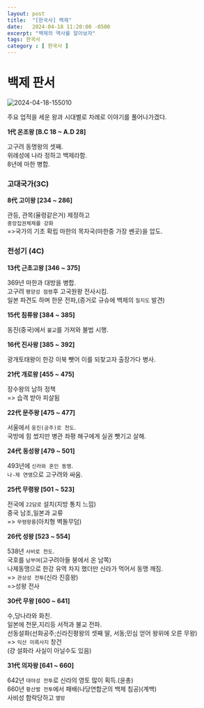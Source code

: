 ```yaml
---
layout: post
title:  "[한국사] 백제"
date:   2024-04-18 11:20:00 -0500
excerpt: "백제의 역사를 알아보자"
tags: 한국사
category : [ 한국사 ]
---
```


# 백제 판서

<img src="https://i.ibb.co/y6666n6/2024-04-18-155010.png" alt="2024-04-18-155010" border="0">

주요 업적을 세운 왕과 시대별로 차례로 이야기를 풀어나가겠다. 

**1代 온조왕 [B.C 18 ~ A.D 28]**

고구려 동명왕의 셋째.  
위례성에 나라 정하고 백제라함.  
8년에 마한 병합.

### 고대국가(3C)

**8代 고이왕 [234 ~ 286]**

관등, 관목(율령같은거) 제정하고  
`중앙집권체제를 강화`  
=>국가의 기초 확립
마한의 목자국(마한중 가장 쎈곳)을 압도.  

### 전성기 (4C)

**13代 근초고왕 [346 ~ 375]**

369년 마한과 대방을 병합.  
고구려 `평양성 점령`후 고국원왕 전사시킴.  
일본 파견도 하며 한문 전파,(증거로 규슈에 백제의 `칠지도` 발견)  

**15代 침류왕 [384 ~ 385]**

동진(중국)에서 `불교`를 가져와 불법 시행.  

**16代 진사왕 [385 ~ 392]**

광개토태왕이 한강 이북 뺏어 이를 되찾고자 출장가다 병사.

**21代 개로왕 [455 ~ 475]**

장수왕의 남하 정책  
=> 습격 받아 피살됨

**22代 문주왕 [475 ~ 477]**

서울에서 `웅진(공주)로 천도`.  
국방에 힘 썼지만 병관 좌평 해구에게 실권 뺏기고 살해.  

**24代 동성왕 [479 ~ 501]**

493년에 `신라와 혼인 동맹`.  
`나-제 연맹`으로 고구려와 싸움.  

**25代 무령왕 [501 ~ 523]**

전국에 `22담로` 설치(지방 통치 느낌)  
중국 남조,일본과 교류  
=> `무령왕릉`(아치형 벽돌무덤)

**26代 성왕 [523 ~ 554]**

538년 `사비로 천도`.  
국호를 `남부여`(고구려아들 붕에서 온 남쪽)  
나제동맹으로 한강 유역 차지 했더만 신라가 먹어서 동맹 깨짐.  
=> `관상성 전투`(신라 진흥왕)  
=>성왕 전사

**30代 무왕 [600 ~ 641]**

수,당나라와 화친.  
일본에 천문,지리등 서적과 불교 전파.  
선동설화(선화공주;신라진평왕의 셋째 딸, 서동;민심 얻어 왕위에 오른 무왕)  
=> `익산 미륵사지` 창건  
(걍 설화라 사실이 아닐수도 있음)

**31代 의자왕 [641 ~ 660]**

642년 `대야성 전투`로 신라의 영토 많이 획득.(윤총)   
660년 `황산벌 전투`에서 패배(나당연합군의 백제 침공)(계백)  
사비성 함락당하고 `멸망`